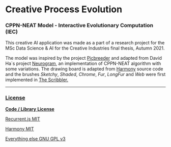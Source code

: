 # Creative Process Evolution
### CPPN-NEAT Model - Interactive Evolutionary Computation (IEC)

This creative AI application was made as a part of a research project for the MSc Data Science & AI for the Creative Industries final thesis, Autumn 2021.

The model was inspired by the project <a href="https://nbenko1.github.io/#/" target="_blank">Picbreeder</a> and adapted from David Ha`s project <a href="https://blog.otoro.net/2015/07/31/neurogram/" target="_blank">Neurogram</a>, an implementation of CPPN-NEAT algorithm with some variations. The drawing board is adapted from <a href="https://mrdoob.com/projects/harmony/" target="_blank">Harmony</a> source code and the brushes <em>Sketchy</em>, <em>Shaded</em>, <em>Chrome</em>, <em>Fur</em>, <em>LongFur</em> and <em>Web</em> were first implemented in <a href="http://www.zefrank.com/scribbler/" target="_blank">The Scribbler.

*** 

### License

**Code / Library**      **License**

Recurrent.js            MIT 

Harmony                 MIT

Everything else         GNU GPL v3